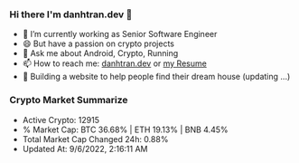 ### Hi there I'm danhtran.dev 👋

- 🔭 I’m currently working as Senior Software Engineer
- 😄 But have a passion on crypto projects
- 💬 Ask me about Android, Crypto, Running 
- 📫 How to reach me: <a href="https://danhtran.dev" target="_blank">danhtran.dev</a> or <a href="Developer-Resume.pdf" target="_blank">my Resume</a>
- 🌱 Building a website to help people find their dream house (updating ...)

### Crypto Market Summarize
- Active Crypto: 12915
- % Market Cap: BTC 36.68% | ETH 19.13% | BNB 4.45%
- Total Market Cap Changed 24h: 0.88%
- Updated At: 9/6/2022, 2:16:11 AM
